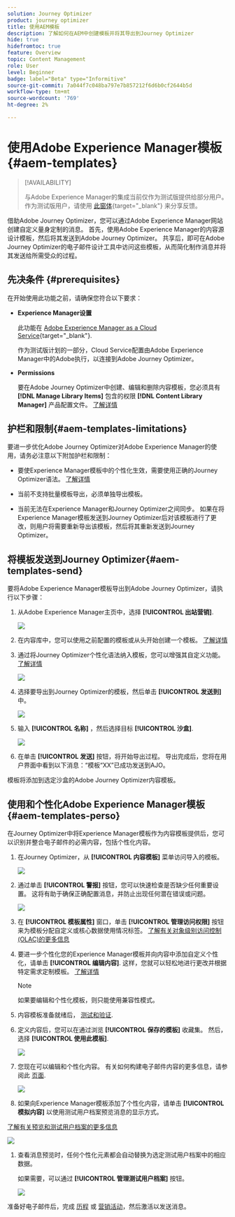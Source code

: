 ```yaml
---
solution: Journey Optimizer
product: journey optimizer
title: 使用AEM模板
description: 了解如何在AEM中创建模板并将其导出到Journey Optimizer
hide: true
hidefromtoc: true
feature: Overview
topic: Content Management
role: User
level: Beginner
badge: label="Beta" type="Informitive"
source-git-commit: 7a044f7c048ba797e7b857212f6d6b0cf2644b5d
workflow-type: tm+mt
source-wordcount: '769'
ht-degree: 2%

---
```


# 使用Adobe Experience Manager模板 {#aem-templates}

>[!AVAILABILITY]
>
>与Adobe Experience Manager的集成当前仅作为测试版提供给部分用户。
> 作为测试版用户，请使用 [此窗体](https://forms.office.com/pages/responsepage.aspx?id=Wht7-jR7h0OUrtLBeN7O4Wf0cbVTQ3tCpW_unE-w8-JUN1FaNlAzNkhPSUdaSkJXVFRCNTRJNVRFSy4u){target="_blank"} 来分享反馈。

借助Adobe Journey Optimizer，您可以通过Adobe Experience Manager网站创建自定义量身定制的消息。 首先，使用Adobe Experience Manager的内容源设计模板，然后将其发送到Adobe Journey Optimizer。 共享后，即可在Adobe Journey Optimizer的电子邮件设计工具中访问这些模板，从而简化制作消息并将其发送给所需受众的过程。

## 先决条件 {#prerequisites}

在开始使用此功能之前，请确保您符合以下要求：

* **Experience Manager设置**

   此功能在 [Adobe Experience Manager as a Cloud Service](https://experienceleague.adobe.com/docs/experience-manager-cloud-service/content/overview/introduction.html){target="_blank"}.

   作为测试版计划的一部分，Cloud Service配置由Adobe Experience Manager中的Adobe执行，以连接到Adobe Journey Optimizer。

* **Permissions**

   要在Adobe Journey Optimizer中创建、编辑和删除内容模板，您必须具有 **[!DNL Manage Library Items]** 包含的权限 **[!DNL Content Library Manager]** 产品配置文件。 [了解详情](../administration/ootb-product-profiles.md#content-library-manager)

## 护栏和限制{#aem-templates-limitations}

要进一步优化Adobe Journey Optimizer对Adobe Experience Manager的使用，请务必注意以下附加护栏和限制：

* 要使Experience Manager模板中的个性化生效，需要使用正确的Journey Optimizer语法。 [了解详情](../personalization/personalization-syntax.md)

* 当前不支持批量模板导出，必须单独导出模板。

* 当前无法在Experience Manager和Journey Optimizer之间同步。 如果在将Experience Manager模板发送到Journey Optimizer后对该模板进行了更改，则用户将需要重新导出该模板，然后将其重新发送到Journey Optimizer。

## 将模板发送到Journey Optimizer{#aem-templates-send}

要将Adobe Experience Manager模板导出到Adobe Journey Optimizer，请执行以下步骤：

1. 从Adobe Experience Manager主页中，选择 **[!UICONTROL 出站营销]**.

   ![](assets/aem-outbound-menu.png)

1. 在内容库中，您可以使用之前配置的模板或从头开始创建一个模板。 [了解详情](https://experienceleague.adobe.com/docs/experience-manager-65/authoring/authoring/managing-pages.html?lang=en#creating-a-new-page)

1. 通过将Journey Optimizer个性化语法纳入模板，您可以增强其自定义功能。 [了解详情](../personalization/personalization-syntax.md)

   ![](assets/aem_ajo_4.png)

1. 选择要导出到Journey Optimizer的模板，然后单击 **[!UICONTROL 发送到]** 中。

   ![](assets/aem-advanced-menu.png)

1. 输入 **[!UICONTROL 名称]** ，然后选择目标 **[!UICONTROL 沙盒]**.

   ![](assets/aem-send-template-settings.png)

1. 在单击 **[!UICONTROL 发送]** 按钮，将开始导出过程。 导出完成后，您将在用户界面中看到以下消息：“模板“XX”已成功发送到AJO。

模板将添加到选定沙盒的Adobe Journey Optimizer内容模板。

## 使用和个性化Adobe Experience Manager模板{#aem-templates-perso}

在Journey Optimizer中将Experience Manager模板作为内容模板提供后，您可以识别并整合电子邮件的必需内容，包括个性化内容。

1. 在Journey Optimizer，从 **[!UICONTROL 内容模板]** 菜单访问导入的模板。

   ![](assets/aem_ajo_1.png)

1. 通过单击 **[!UICONTROL 警报]** 按钮，您可以快速检查是否缺少任何重要设置。 这将有助于确保正确配置消息，并防止出现任何潜在错误或问题。

   ![](assets/aem_ajo_2.png)

1. 在 **[!UICONTROL 模板属性]** 窗口，单击 **[!UICONTROL 管理访问权限]** 按钮来为模板分配自定义或核心数据使用情况标签。 [了解有关对象级别访问控制(OLAC)的更多信息](../administration/object-based-access.md)

1. 要进一步个性化您的Experience Manager模板并向内容中添加自定义个性化，请单击 **[!UICONTROL 编辑内容]**. 这样，您就可以轻松地进行更改并根据特定需求定制模板。 [了解详情](get-started-email-design.md)

   >[!NOTE]
   >
   > 如果要编辑和个性化模板，则只能使用兼容性模式。

1. 内容模板准备就绪后， [测试和验证](content-templates.md#test-template).

1. 定义内容后，您可以在通过浏览 **[!UICONTROL 保存的模板]** 收藏集。 然后，选择 **[!UICONTROL 使用此模板]**.

   ![](assets/aem_ajo_3.png)

1. 您现在可以编辑和个性化内容。 有关如何构建电子邮件内容的更多信息，请参阅此 [页面](content-from-scratch.md).

   ![](assets/aem_ajo_5.png)

1. 如果向Experience Manager模板添加了个性化内容，请单击 **[!UICONTROL 模拟内容]** 以使用测试用户档案预览消息的显示方式。

[了解有关预览和测试用户档案的更多信息](../email/preview.md)

   ![](assets/aem_ajo_6.png)

1. 查看消息预览时，任何个性化元素都会自动替换为选定测试用户档案中的相应数据。

   如果需要，可以通过 **[!UICONTROL 管理测试用户档案]** 按钮。

   ![](assets/aem_ajo_7.png)

准备好电子邮件后，完成 [历程](../building-journeys/journey-gs.md) 或 [营销活动](../campaigns/create-campaign.md)，然后激活以发送消息。
